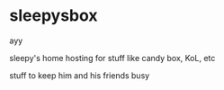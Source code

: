 # sleepysbox
ayy

sleepy's home hosting for stuff like candy box, KoL, etc

stuff to keep him and his friends busy
